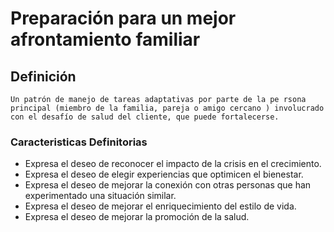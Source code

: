 # Preparación para un mejor afrontamiento familiar
## Definición
	Un patrón de manejo de tareas adaptativas por parte de la pe rsona principal (miembro de la familia, pareja o amigo cercano ) involucrado con el desafío de salud del cliente, que puede fortalecerse.

### Caracteristicas Definitorias
- Expresa el deseo de reconocer el
impacto de la crisis en el
crecimiento.
- Expresa el deseo de elegir
experiencias que optimicen el
bienestar.
- Expresa el deseo de mejorar la
conexión con otras personas que
han experimentado una situación
similar.
- Expresa el deseo de mejorar
el enriquecimiento del estilo
de vida.
- Expresa el deseo de mejorar la
promoción de la salud.


